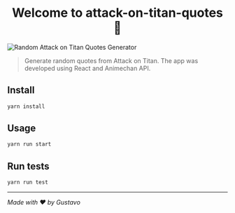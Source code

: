 <h1 align="center">Welcome to attack-on-titan-quotes 👋</h1>
<p>
</p>

<img alt="Random Attack on Titan Quotes Generator" src="https://i.imgur.com/sO9lXwF.png" />

> Generate random quotes from Attack on Titan. The app was developed using React and Animechan API.

## Install

```sh
yarn install
```

## Usage

```sh
yarn run start
```

## Run tests

```sh
yarn run test
```

---

_Made with ❤️ by Gustavo_
